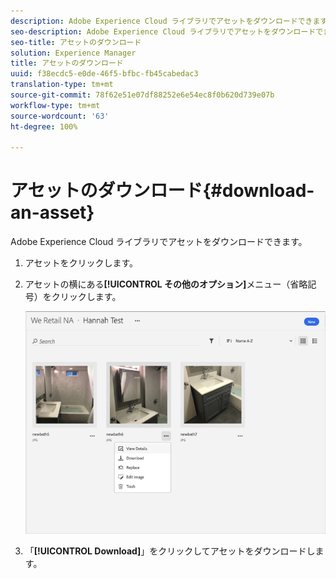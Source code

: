 ```yaml
---
description: Adobe Experience Cloud ライブラリでアセットをダウンロードできます。
seo-description: Adobe Experience Cloud ライブラリでアセットをダウンロードできます。
seo-title: アセットのダウンロード
solution: Experience Manager
title: アセットのダウンロード
uuid: f38ecdc5-e0de-46f5-bfbc-fb45cabedac3
translation-type: tm+mt
source-git-commit: 78f62e51e07df88252e6e54ec8f0b620d739e07b
workflow-type: tm+mt
source-wordcount: '63'
ht-degree: 100%

---
```



# アセットのダウンロード{#download-an-asset}

Adobe Experience Cloud ライブラリでアセットをダウンロードできます。

1. アセットをクリックします。
1. アセットの横にある&#x200B;**[!UICONTROL その他のオプション]**&#x200B;メニュー（省略記号）をクリックします。

   ![](assets/library_asset_options.png)

1. 「**[!UICONTROL Download]**」をクリックしてアセットをダウンロードします。

